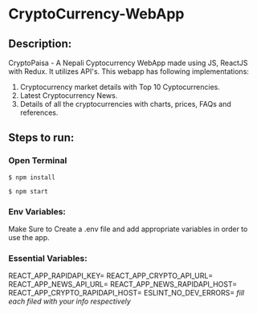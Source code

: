 # CryptoCurrency-WebApp

## Description:
CryptoPaisa - A Nepali Cyptocurrency WebApp made using JS, ReactJS with Redux. It utilizes API's. This webapp has following implementations:
1. Cryptocurrency market details with Top 10 Cyptocurrencies.
2. Latest Cryptocurrency News.
3. Details of all the cryptocurrencies with charts, prices, FAQs and references.

## Steps to run:

### Open Terminal

`$ npm install`

`$ npm start`

### Env Variables:

Make Sure to Create a .env file and add appropriate variables in order to use the app.

### Essential Variables:

REACT_APP_RAPIDAPI_KEY= 
REACT_APP_CRYPTO_API_URL= 
REACT_APP_NEWS_API_URL= 
REACT_APP_NEWS_RAPIDAPI_HOST= 
REACT_APP_CRYPTO_RAPIDAPI_HOST= 
ESLINT_NO_DEV_ERRORS= 
*fill each filed with your info respectively*
